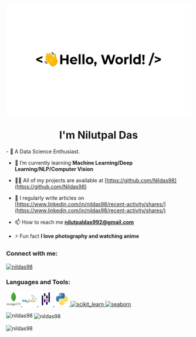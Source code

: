 <p><img align="center" alt="gif" src="https://github.com/Nildas98/Nildas98/blob/main/greetings.gif" width="1200" height="300" /></p>
<h1 align="center">I'm Nilutpal Das</h1>
- 🔭 A Data Science Enthusiast.

- 🌱 I’m currently learning **Machine Learning/Deep Learning/NLP/Computer Vision**

- 👨‍💻 All of my projects are available at [https://github.com/Nildas98](https://github.com/Nildas98)

- 📝 I regularly write articles on [https://www.linkedin.com/in/nildas98/recent-activity/shares/](https://www.linkedin.com/in/nildas98/recent-activity/shares/)

- 📫 How to reach me **nilutpaldas992@gmail.com**

- ⚡ Fun fact **I love photography and watching anime**

<h3 align="left">Connect with me:</h3>
<p align="left">
<a href="https://linkedin.com/in/nildas98" target="blank"><img align="center" src="https://raw.githubusercontent.com/rahuldkjain/github-profile-readme-generator/master/src/images/icons/Social/linked-in-alt.svg" alt="nildas98" height="30" width="40" /></a>
</p>

<h3 align="left">Languages and Tools:</h3>
<p align="left"> <a href="https://www.mongodb.com/" target="_blank" rel="noreferrer"> <img src="https://raw.githubusercontent.com/devicons/devicon/master/icons/mongodb/mongodb-original-wordmark.svg" alt="mongodb" width="40" height="40"/> </a> <a href="https://www.mysql.com/" target="_blank" rel="noreferrer"> <img src="https://raw.githubusercontent.com/devicons/devicon/master/icons/mysql/mysql-original-wordmark.svg" alt="mysql" width="40" height="40"/> </a> <a href="https://pandas.pydata.org/" target="_blank" rel="noreferrer"> <img src="https://raw.githubusercontent.com/devicons/devicon/2ae2a900d2f041da66e950e4d48052658d850630/icons/pandas/pandas-original.svg" alt="pandas" width="40" height="40"/> </a> <a href="https://www.python.org" target="_blank" rel="noreferrer"> <img src="https://raw.githubusercontent.com/devicons/devicon/master/icons/python/python-original.svg" alt="python" width="40" height="40"/> </a> <a href="https://scikit-learn.org/" target="_blank" rel="noreferrer"> <img src="https://upload.wikimedia.org/wikipedia/commons/0/05/Scikit_learn_logo_small.svg" alt="scikit_learn" width="40" height="40"/> </a> <a href="https://seaborn.pydata.org/" target="_blank" rel="noreferrer"> <img src="https://seaborn.pydata.org/_images/logo-mark-lightbg.svg" alt="seaborn" width="40" height="40"/> </a> </p>

<p><img align="left" src="https://github-readme-stats.vercel.app/api/top-langs?username=nildas98&show_icons=true&locale=en&layout=compact" alt="nildas98" /></p>

<p>&nbsp;<img align="center" src="https://github-readme-stats.vercel.app/api?username=nildas98&show_icons=true&locale=en" alt="nildas98" /></p>

<p><img align="center" src="https://github-readme-streak-stats.herokuapp.com/?user=nildas98&" alt="nildas98" /></p>
